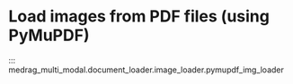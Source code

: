 # Load images from PDF files (using PyMuPDF)

::: medrag_multi_modal.document_loader.image_loader.pymupdf_img_loader
